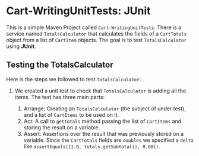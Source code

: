 # Cart-WritingUnitTests: JUnit 

This is a simple Maven Project called `Cart-WritingUnitTests`.
There is a service named `TotalsCalculator` that calculates the fields of a `CartTotals` object from a list 
of `CartItem` objects. The goal is to test `TotalsCalculator` using **JUnit**.


## Testing the TotalsCalculator

Here is the steps we followed to test `TotalsCalculator`:

1. We created a unit test to check that `TotalsCalculator` is adding all the items. The test has three main parts:

    1. Arrange: Creating an `TotalsCalculator` (the subject of under test), and a list of `CartItems` to be used on it.
    2. Act: A call to `getTotals` method passing the list of `CartItems` and storing the result on a variable.
    3. Assert: Assertions over the result that was previously stored on a variable. Since the `CartTotals` fields are
       `doubles` we specified a `delta` like `assertEquals(11.0, totals.getSubtotal(), 0.001)`.